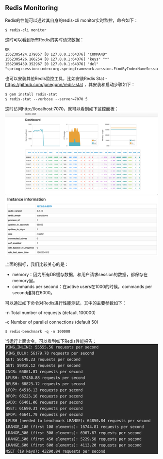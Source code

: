 ## Redis Monitoring

Redis的性能可以通过其自身的redis-cli monitor实时监控，命令如下：
```
$ redis-cli monitor
```

这时可以看到所有Redis的实时请求数据：
```
OK
1562305424.279057 [0 127.0.0.1:64376] "COMMAND"
1562305426.166254 [0 127.0.0.1:64376] "keys" "*"
1562305439.352967 [0 127.0.0.1:64376] "del" "spring:session:index:org.springframework.session.FindByIndexNameSessionRepository.PRINCIPAL_NAME_INDEX_NAME:admin"
```

也可以安装其他Redis监控工具，比如安装Redis Stat - https://github.com/junegunn/redis-stat ，其安装和启动步骤如下：
```
$ gem install redis-stat
$ redis-stat --verbose --server=7070 5
```

这时访问http://localhost:7070，就可以看到如下监控面板：
![redis](./pix/redis.png)
![redis-info](./pix/redis-info.png)

上面的指标，我们比较关心的是：

* memory：因为所有DB缓存数据，和用户请求session的数据，都保存在memory里。
* commands per second：在active users在1000的时候，commands per second维持在6000。

可以通过如下命令对Redis进行性能测试，其中的主要参数如下：

-n Total number of requests (default 100000)

-c Number of parallel connections (default 50)

```
$ redis-benchmark -q -n 100000
```

当运行上面命令，可以看到如下Redis性能报告：
![redis-benchmark](./pix/redis-benchmark.png)